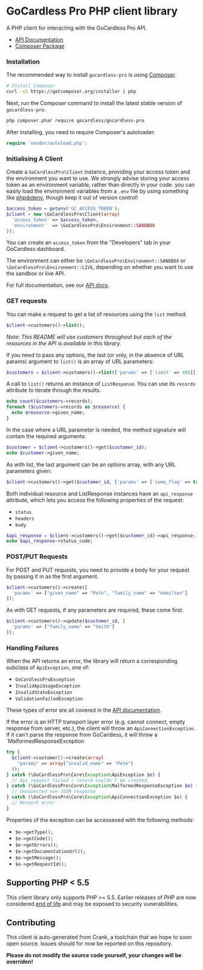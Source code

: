 # GoCardless Pro PHP client library

A PHP client for interacting with the GoCardless Pro API.

- [API Documentation](https://developer.gocardless.com/pro/2015-07-06)
- [Composer Package](https://packagist.org/packages/gocardless/gocardless-pro)

### Installation

The recommended way to install `gocardless-pro` is using [Composer](https://getcomposer.org/).

```bash
# Install Composer
curl -sS https://getcomposer.org/installer | php
```

Next, run the Composer command to install the latest stable version of `gocardless-pro`.
```bash
php composer.phar require gocardless/gocardless-pro
```

After installing, you need to require Composer's autoloader:
```php
require 'vendor/autoload.php';
```

### Initialising A Client

Create a `GoCardlessPro\Client` instance, providing your access token and the environment you want to use.
We strongly advise storing your access token as an environment variable, rather than directly in your code. you can easily load the environment variables from a `.env` file by using something like [phpdotenv](https://github.com/vlucas/phpdotenv), though keep it out of version control!

```php
$access_token = getenv('GC_ACCESS_TOKEN');
$client = new \GoCardlessPro\Client(array(
  'access_token' => $access_token,
  'environment'  => \GoCardlessPro\Environment::SANDBOX
));
```

You can create an `access_token` from the "Developers" tab in your GoCardless dashboard.

The environment can either be `\GoCardlessPro\Environment::SANDBOX` or `\GoCardlessPro\Environment::LIVE`, depending on whether you want to use the sandbox or live API.

For full documentation, see our [API docs](https://developer.gocardless.com/pro/2015-07-06).

### GET requests

You can make a request to get a list of resources using the `list` method.

```php
$client->customers()->list();
```

*Note: This README will use customers throughout but each of the resources in the API is available in this library.*

If you need to pass any options, the last (or only, in the absence of URL params) argument to `list()` is an array of URL parameters:

```php
$customers = $client->customers()->list(['params' => ['limit' => 400]]);
```

A call to `list()` returns an instance of `ListResponse`. You can use its `records` attribute to iterate through the results.

```php
echo count($customers->records);
foreach ($customers->records as $resource) {
  echo $resource->given_name;
}
```

In the case where a URL parameter is needed, the method signature will contain the required arguments:

```php
$customer = $client->customers()->get($customer_id);
echo $customer->given_name;
```

As with list, the last argument can be an options array, with any URL parameters given:

```php
$client->customers()->get($customer_id, ['params' => ['some_flag' => true]]);
```

Both individual resource and ListResponse instances have an `api_response` attribute, which lets you access the following properties of the request:

- `status`
- `headers`
- `body`

```php
$api_response = $client->customers()->get($customer_id)->api_response;
echo $api_response->status_code;
```

### POST/PUT Requests

For POST and PUT requests, you need to provide a body for your request by passing it in as the first argument.

```php
$client->customers()->create([
  'params' => ["given_name" => "Pete", "family_name" => "Hamilton"]
]);
```

As with GET requests, if any parameters are required, these come first:

```php
$client->customers()->update($customer_id, [
  'params' => ["family_name" => "Smith"]
]);
```

### Handling Failures

When the API returns an error, the library will return a corresponding subclass of `ApiException`, one of:

- `GoCardlessProException`
- `InvalidApiUsageException`
- `InvalidStateException`
- `ValidationFailedException`

These types of error are all covered in the [API documentation](https://developer.gocardless.com/pro/#overview-errors).

If the error is an HTTP transport layer error (e.g. cannot connect, empty response from server, etc.), the client will throw an `ApiConnectionException`. If it can't parse the response from GoCardless, it will throw a `MalformedResponseException

```php
try {
  $client->customer()->create(array(
    "params" => array("invalid_name" => "Pete")
  ));
} catch (\GoCardlessPro\Core\Exception\ApiException $e) {
  // Api request failed / record couldn't be created.
} catch (\GoCardlessPro\Core\Exception\MalformedResponseException $e) {
  // Unexpected non-JSON response
} catch (\GoCardlessPro\Core\Exception\ApiConnectionException $e) {
  // Network error
}
```

Properties of the exception can be accessesed with the following methods:
- `$e->getType();`
- `$e->getCode();`
- `$e->getErrors();`
- `$e->getDocumentationUrl();`
- `$e->getMessage();`
- `$e->getRequestId();`



## Supporting PHP < 5.5

This client library only supports PHP >= 5.5. Earlier releases of PHP are now considered [end of life](http://php.net/supported-versions.php) and may be exposed to security vunerabilities.

## Contributing

This client is auto-generated from Crank, a toolchain that we hope to soon open source.
Issues should for now be reported on this repository.

**Please do not modify the source code yourself, your changes will be overriden!**
